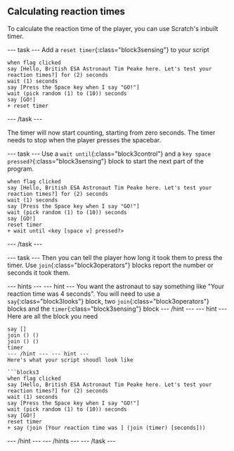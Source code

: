 ## Calculating reaction times

To calculate the reaction time of the player, you can use Scratch's inbuilt timer.

--- task ---
Add a `reset timer`{:class="block3sensing"} to your script

```blocks3
when flag clicked
say [Hello, British ESA Astronaut Tim Peake here. Let's test your reaction times?] for (2) seconds
wait (1) seconds
say [Press the Space key when I say "GO!"]
wait (pick random (1) to (10)) seconds
say [GO!]
+ reset timer
```
--- /task ---

The timer will now start counting, starting from zero seconds.
The timer needs to stop when the player presses the spacebar.

--- task ---
Use a `wait until`{:class="block3control"} and a `key space pressed?`{:class="block3sensing"} block to start the next part of the program.

```blocks3
when flag clicked
say [Hello, British ESA Astronaut Tim Peake here. Let's test your reaction times?] for (2) seconds
wait (1) seconds
say [Press the Space key when I say "GO!"]
wait (pick random (1) to (10)) seconds
say [GO!]
reset timer
+ wait until <key [space v] pressed?>
```
--- /task ---

--- task ---
Then you can tell the player how long it took them to press the timer. Use `join`{:class="block3operators"} blocks report the number or seconds it took them.

--- hints --- --- hint ---
You want the astronaut to say something like "Your reaction time was 4 seconds".
You will need to use a `say`{:class="block3looks"} block, two `join`{:class="block3operators"} blocks and the `timer`{:class="block3sensing"} block
--- /hint --- --- hint ---
Here are all the block you need

```blocks
say []
join () ()
join () ()
timer
--- /hint --- --- hint ---
Here's what your script shoudl look like

```blocks3
when flag clicked
say [Hello, British ESA Astronaut Tim Peake here. Let's test your reaction times?] for (2) seconds
wait (1) seconds
say [Press the Space key when I say "GO!"]
wait (pick random (1) to (10)) seconds
say [GO!]
reset timer
+ say (join [Your reaction time was ] (join (timer) [seconds]))
```
--- /hint --- --- /hints ---
--- /task ---
